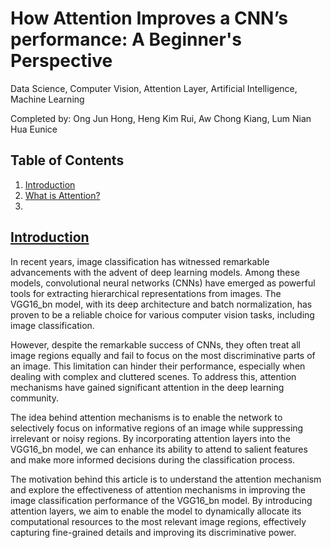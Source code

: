 # How Attention Improves a CNN’s performance: A Beginner's Perspective <a name="home"></a>
Data Science, Computer Vision, Attention Layer, Artificial Intelligence, Machine Learning 

Completed by: Ong Jun Hong, Heng Kim Rui, Aw Chong Kiang, Lum Nian Hua Eunice

## Table of Contents
1. [Introduction](#intro)
2. [What is Attention?](#what)
3. 


## [Introduction](#home) <a name="intro"></a>
In recent years, image classification has witnessed remarkable advancements with the advent of deep learning models. Among these models, convolutional neural networks (CNNs) have emerged as powerful tools for extracting hierarchical representations from images. The VGG16_bn model, with its deep architecture and batch normalization, has proven to be a reliable choice for various computer vision tasks, including image classification.

However, despite the remarkable success of CNNs, they often treat all image regions equally and fail to focus on the most discriminative parts of an image. This limitation can hinder their performance, especially when dealing with complex and cluttered scenes. To address this, attention mechanisms have gained significant attention in the deep learning community.

The idea behind attention mechanisms is to enable the network to selectively focus on informative regions of an image while suppressing irrelevant or noisy regions. By incorporating attention layers into the VGG16_bn model, we can enhance its ability to attend to salient features and make more informed decisions during the classification process.

The motivation behind this article is to understand the attention mechanism and explore the effectiveness of attention mechanisms in improving the image classification performance of the VGG16_bn model. By introducing attention layers, we aim to enable the model to dynamically allocate its computational resources to the most relevant image regions, effectively capturing fine-grained details and improving its discriminative power.
